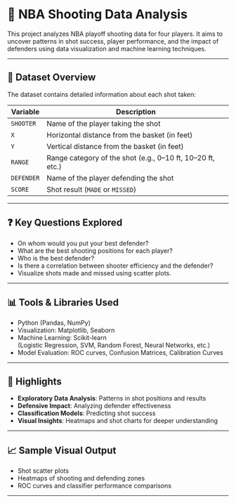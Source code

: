 # 🏀 NBA Shooting Data Analysis

This project analyzes NBA playoff shooting data for four players. It aims to uncover patterns in shot success, player performance, and the impact of defenders using data visualization and machine learning techniques.

---

## 📁 Dataset Overview

The dataset contains detailed information about each shot taken:

| Variable   | Description                                                   |
|------------|---------------------------------------------------------------|
| `SHOOTER`  | Name of the player taking the shot                            |
| `X`        | Horizontal distance from the basket (in feet)                 |
| `Y`        | Vertical distance from the basket (in feet)                   |
| `RANGE`    | Range category of the shot (e.g., 0–10 ft, 10–20 ft, etc.)    |
| `DEFENDER` | Name of the player defending the shot                         |
| `SCORE`    | Shot result (`MADE` or `MISSED`)                              |

---

## ❓ Key Questions Explored

- On whom would you put your best defender?
- What are the best shooting positions for each player?
- Who is the best defender?
- Is there a correlation between shooter efficiency and the defender?
- Visualize shots made and missed using scatter plots.

---

## 📊 Tools & Libraries Used

- Python (Pandas, NumPy)
- Visualization: Matplotlib, Seaborn
- Machine Learning: Scikit-learn  
  (Logistic Regression, SVM, Random Forest, Neural Networks, etc.)
- Model Evaluation: ROC curves, Confusion Matrices, Calibration Curves

---

## 🚀 Highlights

- **Exploratory Data Analysis**: Patterns in shot positions and results
- **Defensive Impact**: Analyzing defender effectiveness
- **Classification Models**: Predicting shot success
- **Visual Insights**: Heatmaps and shot charts for deeper understanding

---

## 📈 Sample Visual Output

- Shot scatter plots
- Heatmaps of shooting and defending zones
- ROC curves and classifier performance comparisons

---
